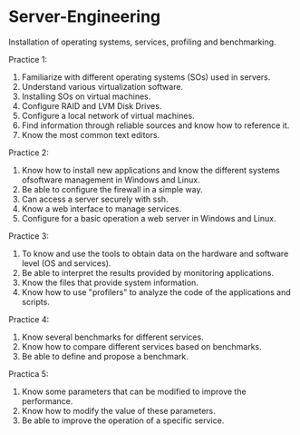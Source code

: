 # Server-Engineering
Installation of operating systems, services, profiling and benchmarking.

Practice 1:

1) Familiarize with different operating systems (SOs) used in servers.
2) Understand various virtualization software.
3) Installing SOs on virtual machines.
4) Configure RAID and LVM Disk Drives.
5) Configure a local network of virtual machines.
6) Find information through reliable sources and know how to reference it.
7) Know the most common text editors.

Practice 2:

1) Know how to install new applications and know the different systems ofsoftware management in Windows and Linux.
2) Be able to configure the firewall in a simple way.
3) Can access a server securely with ssh.
4) Know a web interface to manage services.
5) Configure for a basic operation a web server in Windows and Linux.

Practice 3:

1) To know and use the tools to obtain data on the hardware and software level (OS and services).
2) Be able to interpret the results provided by monitoring applications.
3) Know the files that provide system information.
4) Know how to use "profilers" to analyze the code of the applications and scripts.

Practice 4:

1) Know several benchmarks for different services.
2) Know how to compare different services based on benchmarks.
3) Be able to define and propose a benchmark.

Practica 5:

1) Know some parameters that can be modified to improve
the performance.
2) Know how to modify the value of these parameters.
3) Be able to improve the operation of a specific service.
